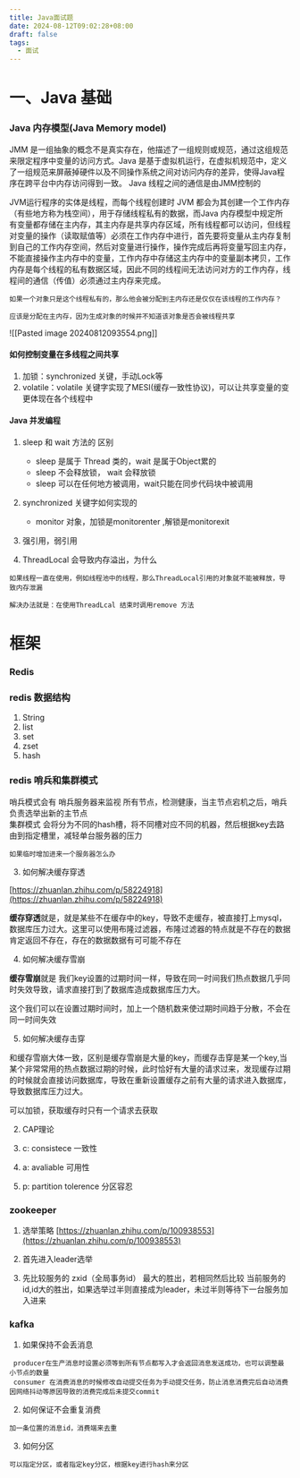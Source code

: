 ```yaml
---
title: Java面试题
date: 2024-08-12T09:02:28+08:00
draft: false
tags:
  - 面试
---
```

# 一、Java 基础

### Java 内存模型(Java Memory model)
JMM 是一组抽象的概念不是真实存在，他描述了一组规则或规范，通过这组规范来限定程序中变量的访问方式。Java 是基于虚拟机运行，在虚拟机规范中，定义了一组规范来屏蔽掉硬件以及不同操作系统之间对访问内存的差异，使得Java程序在跨平台中内存访问得到一致。
Java 线程之间的通信是由JMM控制的

JVM运行程序的实体是线程，而每个线程创建时 JVM 都会为其创建一个工作内存（有些地方称为栈空间），用于存储线程私有的数据，而Java 内存模型中规定所有变量都存储在主内存，其主内存是共享内存区域，所有线程都可以访问，但线程对变量的操作（读取赋值等）必须在工作内存中进行，首先要将变量从主内存复制到自己的工作内存空间，然后对变量进行操作，操作完成后再将变量写回主内存，不能直接操作主内存中的变量，工作内存中存储这主内存中的变量副本拷贝，工作内存是每个线程的私有数据区域，因此不同的线程间无法访问对方的工作内存，线程间的通信（传值）必须通过主内存来完成。

```ad-question
如果一个对象只是这个线程私有的，那么他会被分配到主内存还是仅仅在该线程的工作内存？

应该是分配在主内存，因为生成对象的时候并不知道该对象是否会被线程共享
```
![[Pasted image 20240812093554.png]]

#### 如何控制变量在多线程之间共享
1. 加锁：synchronized 关键，手动Lock等
2. volatile：volatile 关键字实现了MESI(缓存一致性协议)，可以让共享变量的变更体现在各个线程中


#### Java 并发编程

1. sleep 和 wait 方法的 区别
	- sleep 是属于 Thread 类的，wait 是属于Object累的
	- sleep 不会释放锁， wait 会释放锁
	- sleep 可以在任何地方被调用，wait只能在同步代码块中被调用
2. synchronized 关键字如何实现的
	- monitor 对象，加锁是monitorenter ,解锁是monitorexit
3. 强引用，弱引用

4. ThreadLocal 会导致内存溢出，为什么
```ad-important
如果线程一直在使用，例如线程池中的线程，那么ThreadLocal引用的对象就不能被释放，导致内存泄漏

解决办法就是：在使用ThreadLcal 结束时调用remove 方法
```


# 框架

### Redis

###  redis 数据结构

1. String
2. list
3. set
4. zset
5. hash

### redis 哨兵和集群模式

哨兵模式会有 哨兵服务器来监视 所有节点，检测健康，当主节点宕机之后，哨兵负责选举出新的主节点  
集群模式 会将分为不同的hash槽，将不同槽对应不同的机器，然后根据key去路由到指定槽里，减轻单台服务器的压力
```ad-question
如果临时增加进来一个服务器怎么办
```

3. 如何解决缓存穿透

[https://zhuanlan.zhihu.com/p/58224918](https://zhuanlan.zhihu.com/p/58224918)

**缓存穿透**就是，就是某些不在缓存中的key，导致不走缓存，被直接打上mysql，数据库压力过大。这里可以使用布隆过滤器，布隆过滤器的特点就是不存在的数据肯定返回不存在，存在的数据数据有可可能不存在

4. 如何解决缓存雪崩

**缓存雪崩**就是 我们key设置的过期时间一样，导致在同一时间我们热点数据几乎同时失效导致，请求直接打到了数据库造成数据库压力大。

这个我们可以在设置过期时间时，加上一个随机数来使过期时间趋于分散，不会在同一时间失效

5. 如何解决缓存击穿

和缓存雪崩大体一致，区别是缓存雪崩是大量的key，而缓存击穿是某一个key,当某个非常常用的热点数据过期的时候，此时恰好有大量的请求过来，发现缓存过期的时候就会直接访问数据库，导致在重新设置缓存之前有大量的请求进入数据库，导致数据库压力过大。

可以加锁，获取缓存时只有一个请求去获取

2. CAP理论

1. c: consistece 一致性
2. a: avaliable 可用性
3. p: partition tolerence 分区容忍

###  zookeeper

1. 选举策略 [https://zhuanlan.zhihu.com/p/100938553](https://zhuanlan.zhihu.com/p/100938553)

1. 首先进入leader选举
2. 先比较服务的 zxid（全局事务id） 最大的胜出，若相同然后比较 当前服务的id,id大的胜出，如果选举过半则直接成为leader，未过半则等待下一台服务加入进来

### kafka

1. 如果保持不会丢消息
```ad-info
 producer在生产消息时设置必须等到所有节点都写入才会返回消息发送成功，也可以调整最小节点的数量
 consumer 在消费消息的时候修改自动提交任务为手动提交任务，防止消息消费完后自动消费因网络抖动等原因导致的消费完成后未提交commit
```
2. 如何保证不会重复消费
```ad-info
加一条位置的消息id，消费端来去重

```
3. 如何分区
```ad-info
可以指定分区，或者指定key分区，根据key进行hash来分区
```
